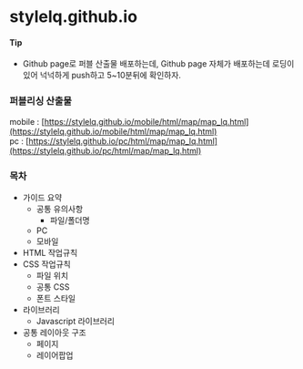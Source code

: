 # stylelq.github.io

#### Tip
- Github page로 퍼블 산출물 배포하는데, Github page 자체가 배포하는데 로딩이 있어 넉넉하게 push하고 5~10분뒤에 확인하자.

### 퍼블리싱 산출물
mobile : [https://stylelq.github.io/mobile/html/map/map_lq.html](https://stylelq.github.io/mobile/html/map/map_lq.html) <br>
pc : [https://stylelq.github.io/pc/html/map/map_lq.html](https://stylelq.github.io/pc/html/map/map_lq.html)


### 목차
- 가이드 요약
  - 공통 유의사항
    - 파일/폴더명
  - PC
  - 모바일
- HTML 작업규칙
- CSS 작업규칙
  - 파일 위치
  - 공통 CSS
  - 폰트 스타일
- 라이브러리
  - Javascript 라이브러리
- 공통 레이아웃 구조
  - 페이지
  - 레이어팝업
